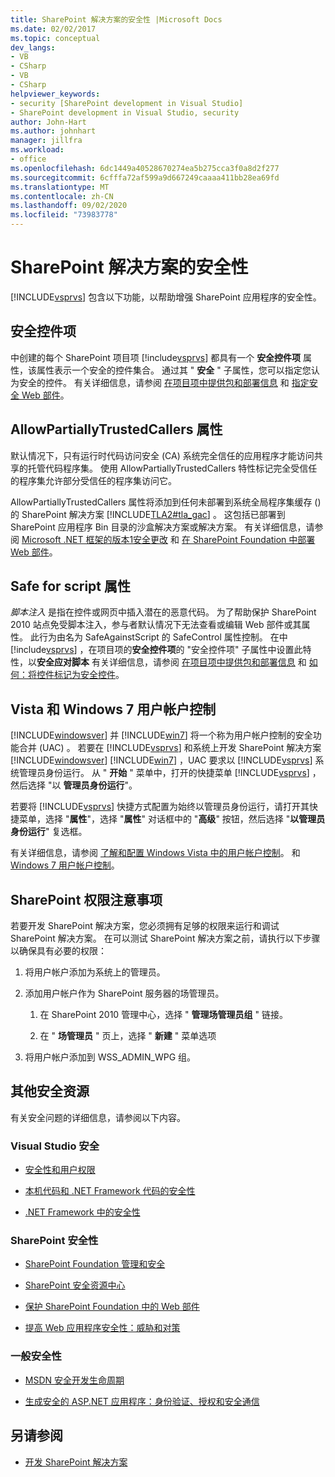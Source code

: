 ```yaml
---
title: SharePoint 解决方案的安全性 |Microsoft Docs
ms.date: 02/02/2017
ms.topic: conceptual
dev_langs:
- VB
- CSharp
- VB
- CSharp
helpviewer_keywords:
- security [SharePoint development in Visual Studio]
- SharePoint development in Visual Studio, security
author: John-Hart
ms.author: johnhart
manager: jillfra
ms.workload:
- office
ms.openlocfilehash: 6dc1449a40528670274ea5b275cca3f0a8d2f277
ms.sourcegitcommit: 6cfffa72af599a9d667249caaaa411bb28ea69fd
ms.translationtype: MT
ms.contentlocale: zh-CN
ms.lasthandoff: 09/02/2020
ms.locfileid: "73983778"
---
```

# <a name="security-for-sharepoint-solutions"></a>SharePoint 解决方案的安全性
  [!INCLUDE[vsprvs](../sharepoint/includes/vsprvs-md.md)] 包含以下功能，以帮助增强 SharePoint 应用程序的安全性。

## <a name="safe-control-entries"></a>安全控件项
 中创建的每个 SharePoint 项目项 [!include[vsprvs](../sharepoint/includes/vsprvs-md.md)] 都具有一个 **安全控件项** 属性，该属性表示一个安全的控件集合。 通过其 " **安全** " 子属性，您可以指定您认为安全的控件。 有关详细信息，请参阅 [在项目项中提供包和部署信息](../sharepoint/providing-packaging-and-deployment-information-in-project-items.md) 和 [指定安全 Web 部件](/previous-versions/office/developer/sharepoint2003/dd583154(v=office.11)#specifying-safe-web-parts)。

## <a name="allowpartiallytrustedcallers-attribute"></a>AllowPartiallyTrustedCallers 属性
 默认情况下，只有运行时代码访问安全 (CA) 系统完全信任的应用程序才能访问共享的托管代码程序集。 使用 AllowPartiallyTrustedCallers 特性标记完全受信任的程序集允许部分受信任的程序集访问它。

 AllowPartiallyTrustedCallers 属性将添加到任何未部署到系统全局程序集缓存 () 的 SharePoint 解决方案 [!INCLUDE[TLA2#tla_gac](../sharepoint/includes/tla2sharptla-gac-md.md)] 。 这包括已部署到 SharePoint 应用程序 Bin 目录的沙盒解决方案或解决方案。 有关详细信息，请参阅 [Microsoft .NET 框架的版本1安全更改](/previous-versions/msp-n-p/ff921345(v=pandp.10)) 和 [在 SharePoint Foundation 中部署 Web 部件](/previous-versions/office/developer/sharepoint-2010/cc768621(v=office.14))。

## <a name="safe-against-script-property"></a>Safe for script 属性
 *脚本注入* 是指在控件或网页中插入潜在的恶意代码。 为了帮助保护 SharePoint 2010 站点免受脚本注入，参与者默认情况下无法查看或编辑 Web 部件或其属性。 此行为由名为 SafeAgainstScript 的 SafeControl 属性控制。 在中 [!include[vsprvs](../sharepoint/includes/vsprvs-md.md)] ，在项目项的**安全控件项**的 "安全控件项" 子属性中设置此特性，以**安全应对脚本** 有关详细信息，请参阅 [在项目项中提供包和部署信息](../sharepoint/providing-packaging-and-deployment-information-in-project-items.md) 和 [如何：将控件标记为安全控件](../sharepoint/how-to-mark-controls-as-safe-controls.md)。

## <a name="vista-and-windows-7-user-account-control"></a>Vista 和 Windows 7 用户帐户控制
 [!INCLUDE[windowsver](../sharepoint/includes/windowsver-md.md)] 并 [!INCLUDE[win7](../sharepoint/includes/win7-md.md)] 将一个称为用户帐户控制的安全功能合并 (UAC) 。 若要在 [!INCLUDE[vsprvs](../sharepoint/includes/vsprvs-md.md)] 和系统上开发 SharePoint 解决方案 [!INCLUDE[windowsver](../sharepoint/includes/windowsver-md.md)] [!INCLUDE[win7](../sharepoint/includes/win7-md.md)] ，UAC 要求以 [!INCLUDE[vsprvs](../sharepoint/includes/vsprvs-md.md)] 系统管理员身份运行。 从 " **开始** " 菜单中，打开的快捷菜单 [!INCLUDE[vsprvs](../sharepoint/includes/vsprvs-md.md)] ，然后选择 "以 **管理员身份运行**"。

 若要将 [!INCLUDE[vsprvs](../sharepoint/includes/vsprvs-md.md)] 快捷方式配置为始终以管理员身份运行，请打开其快捷菜单，选择 "**属性**"，选择 "**属性**" 对话框中的 "**高级**" 按钮，然后选择 "**以管理员身份运行**" 复选框。

 有关详细信息，请参阅 [了解和配置 Windows Vista 中的用户帐户控制](/previous-versions/windows/it-pro/windows-vista/cc709628(v=ws.10))。 和 [Windows 7 用户帐户控制](/previous-versions/windows/it-pro/windows-server-2008-R2-and-2008/cc731416(v=ws.10))。

## <a name="sharepoint-permissions-considerations"></a>SharePoint 权限注意事项
 若要开发 SharePoint 解决方案，您必须拥有足够的权限来运行和调试 SharePoint 解决方案。 在可以测试 SharePoint 解决方案之前，请执行以下步骤以确保具有必要的权限：

1. 将用户帐户添加为系统上的管理员。

2. 添加用户帐户作为 SharePoint 服务器的场管理员。

    1. 在 SharePoint 2010 管理中心，选择 " **管理场管理员组** " 链接。

    2. 在 " **场管理员** " 页上，选择 " **新建** " 菜单选项

3. 将用户帐户添加到 WSS_ADMIN_WPG 组。

## <a name="additional-security-resources"></a>其他安全资源
 有关安全问题的详细信息，请参阅以下内容。

### <a name="visual-studio-security"></a>Visual Studio 安全

- [安全性和用户权限](/previous-versions/visualstudio/visual-studio-2010/ms165099(v=vs.100))

- [本机代码和 .NET Framework 代码的安全性](/previous-versions/visualstudio/visual-studio-2010/1787tk12(v=vs.100))

- [.NET Framework 中的安全性](/previous-versions/dotnet/netframework-4.0/fkytk30f(v=vs.100))

### <a name="sharepoint-security"></a>SharePoint 安全性

- [SharePoint Foundation 管理和安全](/previous-versions/office/developer/sharepoint-2010/ee537811(v=office.14))

- [SharePoint 安全资源中心](/sharepoint/dev/)

- [保护 SharePoint Foundation 中的 Web 部件](/previous-versions/office/developer/sharepoint-2010/cc768613(v=office.14))

- [提高 Web 应用程序安全性：威胁和对策](/previous-versions/msp-n-p/ff649874(v=pandp.10))

### <a name="general-security"></a>一般安全性

- [MSDN 安全开发生命周期](https://www.microsoft.com/msrc?rtc=1)

- [生成安全的 ASP.NET 应用程序：身份验证、授权和安全通信](/previous-versions/msp-n-p/ff649100(v=pandp.10))

## <a name="see-also"></a>另请参阅

- [开发 SharePoint 解决方案](../sharepoint/developing-sharepoint-solutions.md)